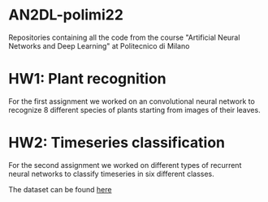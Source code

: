 # AN2DL-polimi22
Repositories containing all the code from the course "Artificial Neural Networks and Deep Learning" at Politecnico di Milano

# HW1: Plant recognition
For the first assignment we worked on an convolutional neural network to recognize 8 different species of plants starting from images of their leaves.

# HW2: Timeseries classification
For the second assignment we worked on different types of recurrent neural networks to classify timeseries in six different classes.

The dataset can be found [here](https://www.kaggle.com/datasets/marcogalliani/training-datasethomework2)
